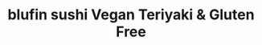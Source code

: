 ---
layout: place
title: "blufin sushi Vegan Teriyaki & Gluten Free"
permalink: /california/fresno/blufin-sushi-vegan-teriyaki-gluten-free.html
stateAbbr: CA
stateName: California
cityName: Fresno
place_id: ChIJ9wv3r1NdlIARpMQRXTwvrSk
photos:
  - name: >-
      places/ChIJ9wv3r1NdlIARpMQRXTwvrSk/photos/AeeoHcJF3WfPH1zoCaxPBWlsi3TtGweO2QeLBwz48dkh-AhZBklnQAT0x0coKqDMVTXjgFMGLWD1XR4VG7hBD1HXcfMziIlzqqGM6f7nMm4rl_jWEF2EfsuC1aRwTwspxsoQcxiTkhaTT7CMxe_CSEUeD7qipncS9PjOpUe5DmPSnpPxs5viwAerrMVRZ71k38ncARiGI3B_xdQhyDgi5FEKtDnLUAnzX09f7fqObasz6hOAf-M_3KdiN5pZ4DcbbTHeDjZzJlWDpXwl2r77R6e59sWKGcHPVcZeglWr04ghnd5qEcQX8JGyu46LWbezby2Q0rf82jF_HJAaiK4v8fnsESPvaGUUsEaba8qTKJEwNYDE82f18RXE6bFLqQy3qXm4jc92NT5itXiw55LlQpugAstpa_QP4GKQGOG2oTGR1ASWfA
    widthPx: 3024
    heightPx: 4032
    authorAttributions:
      - displayName: Vanessa Miller
        uri: https://maps.google.com/maps/contrib/105213181428987422814
        photoUri: >-
          https://lh3.googleusercontent.com/a/ACg8ocIfPA1SMZls3vIDmEMSDK83TnW-SsSEpgktbcu0zjZu7p5_-A=s100-p-k-no-mo
    flagContentUri: >-
      https://www.google.com/local/imagery/report/?cb_client=maps_api_places.places_api&image_key=!1e10!2sCIHM0ogKEICAgICE6bKjBg&hl=en-US
    googleMapsUri: >-
      https://www.google.com/maps/place//data=!3m4!1e2!3m2!1sCIHM0ogKEICAgICE6bKjBg!2e10!4m2!3m1!1s0x80945d53aff70bf7:0x29ad2f3c5d11c4a4
  - name: >-
      places/ChIJ9wv3r1NdlIARpMQRXTwvrSk/photos/AeeoHcLGZY3fQXsnJwk85cPd7dWjfgDeyXy0QfcSSWXL0yZ9IZgLMpZpP3FjWnIMgVQCuv19R0qTO81nBKwQNSzEvthDfqsePVhV-YIJKDwgPy2mESEaIwYZytZnYvNjmd20KaQ7hIarMbWt1M2yOhk4ylVYYv1HqDGvGj64dvbktaVE8gsIX7sLujsM4105yMD5ga4rhiV7c9IFgnOy65my_1bsSMB-7Us6x5w26rg5edzHJOducuX8zu2hRqBDO0U-0hYkIAxxeyY8ZUrc-7YBIEz-UersSIIoPT8eZ5gzOEMYUQ
    widthPx: 3024
    heightPx: 1702
    authorAttributions:
      - displayName: blufin sushi Vegan Teriyaki & Gluten Free
        uri: https://maps.google.com/maps/contrib/103850025379154938673
        photoUri: >-
          https://lh3.googleusercontent.com/a-/ALV-UjW7hZwv967pyUXpYl1_RWe4xKxsTEQr087S3P1cSz5Z2cc4ajc=s100-p-k-no-mo
    flagContentUri: >-
      https://www.google.com/local/imagery/report/?cb_client=maps_api_places.places_api&image_key=!1e10!2sAF1QipNKuv-ucVeOhqOCgG5th7PFi_NV74IWQuATSOoy&hl=en-US
    googleMapsUri: >-
      https://www.google.com/maps/place//data=!3m4!1e2!3m2!1sAF1QipNKuv-ucVeOhqOCgG5th7PFi_NV74IWQuATSOoy!2e10!4m2!3m1!1s0x80945d53aff70bf7:0x29ad2f3c5d11c4a4
  - name: >-
      places/ChIJ9wv3r1NdlIARpMQRXTwvrSk/photos/AeeoHcLNeWCPSuhhhId1tNzgxm2Oj7qZLk2PM9lYV8gIW75Az48Pa_tgylDDeDbzdhgg4AwhSBr0wO7O7EbomY__bUfBQGeoIz7y44dfl4sMcF1PVnyM_gU5cTBtZEKCSL2qeQPYVuhvP1SXIvIHgRJ8ZG11ETWhnv4Wp18jnFvXDXzFZNhxTPcWWnefIPDe_cHCcH5Sxm82iZ3MSAkdZG1csZXSrChpbyf961fHr0JNIP77uwzL1W97U9WWF6tv3Fh0fcBwfMjfhIM69Gft1ryF_HYNnWqGoF37Il7VQwi6HHMrehz_N0KZViXVCxnabpWEnpBd0XgyKBJifVw7PgXZ_CK_Goc7FaJ431nUYpkCYPW-yx7Da5oKzrXz4W6LpTHLuIMuIZ7tslKx_pvjNCxMcFiXggyfTS3d_89CJB_jZXEkAhLf
    widthPx: 4032
    heightPx: 3024
    authorAttributions:
      - displayName: Herzog
        uri: https://maps.google.com/maps/contrib/109063931741525425742
        photoUri: >-
          https://lh3.googleusercontent.com/a-/ALV-UjUs2wXa06cvPk4g0h_eb7YYgfc6L-0QBxS45odtH383nyUVY_js=s100-p-k-no-mo
    flagContentUri: >-
      https://www.google.com/local/imagery/report/?cb_client=maps_api_places.places_api&image_key=!1e10!2sCIHM0ogKEICAgMDg6b7c3AE&hl=en-US
    googleMapsUri: >-
      https://www.google.com/maps/place//data=!3m4!1e2!3m2!1sCIHM0ogKEICAgMDg6b7c3AE!2e10!4m2!3m1!1s0x80945d53aff70bf7:0x29ad2f3c5d11c4a4
  - name: >-
      places/ChIJ9wv3r1NdlIARpMQRXTwvrSk/photos/AeeoHcJ_AGpgQHj7UFckS99qGxzox9BDiibjMtvPNe8SzhEfdQVnGlIgBDifX29kyAkAt1T7t6sgonRIyfirh2cFRMs-2V42bZlpJ1bxkennBxkVB8XVmySnM8m_yxvsoBGprVeAAO4Heu8FHY_kHCsPaQtu9CosAV8QjokVEkTUcgTcM3xs0cBVuj0oFKlfmXP69jpxsg3DC8uV3EMyDSQrs2s6pL2Ug2c6CcvrXUuJED63FgzZajDKFeWmCmfmzfs1oL2E6fk14DqT3mk4TypErtrRSo74_17MKk5u5ypyZQ78nlskUyrIymKl2A-Lh671ZNsw-VEgF-FF8fSn2wx29FqXWtkTz-6s549TQ38fKHxNqc1Dvo3N3KFcH1M2j_CZ934Daa-9RWcjGTrTm5yWJd-fCT-MAxKYgSaRe3qqJ-AyxSU
    widthPx: 3024
    heightPx: 4032
    authorAttributions:
      - displayName: Brooklynn Wetmore
        uri: https://maps.google.com/maps/contrib/115352776105872226368
        photoUri: >-
          https://lh3.googleusercontent.com/a/ACg8ocJ3Zjl1kgmVCt-hfDHuMY0fNGvLJCUU1TteO3MqHp0CmCCE39CW=s100-p-k-no-mo
    flagContentUri: >-
      https://www.google.com/local/imagery/report/?cb_client=maps_api_places.places_api&image_key=!1e10!2sCIHM0ogKEICAgID9zruAiAE&hl=en-US
    googleMapsUri: >-
      https://www.google.com/maps/place//data=!3m4!1e2!3m2!1sCIHM0ogKEICAgID9zruAiAE!2e10!4m2!3m1!1s0x80945d53aff70bf7:0x29ad2f3c5d11c4a4
  - name: >-
      places/ChIJ9wv3r1NdlIARpMQRXTwvrSk/photos/AeeoHcKIoaActBFGvpGUgsAPt1JVJGSqzcIlryegrPOKW4mCmAIDf7bkW1uLtUL4Eof08JjpP9FhJriQx-fAEX84DY_9Keqbzs60SdkiH4keGNLMUdPtSJqEOxxpxQGHcgRhZsvp_Ur7ZI7HtDNckE0Q6va99WTiD6C5Qu9I9IRE90CRaVKX2h_8QdjgIMFp7olCNAxwcNOwYjHNGkZS_ebrKxkYOOiA7saoPxnBrm4XTFgvzsQy02gsYEi-tQ2VNKWO6_SCrPZDQzm_FCwHHqS05rWkF8iy_prb2r6JNJu52yyskcoRxUJfy_LPYS-9FoGsYSAvbxML17NFPMoPGAF2tT6Rmvg55ajUosKMq4wZ61u62uubgFfhLpR3XxPggviVC_xU6AAHsuQ2PwQ1wCW17LMh8Ax3XYXHTd8dKW_an4gOuQU
    widthPx: 3024
    heightPx: 4032
    authorAttributions:
      - displayName: Brooklynn Wetmore
        uri: https://maps.google.com/maps/contrib/115352776105872226368
        photoUri: >-
          https://lh3.googleusercontent.com/a/ACg8ocJ3Zjl1kgmVCt-hfDHuMY0fNGvLJCUU1TteO3MqHp0CmCCE39CW=s100-p-k-no-mo
    flagContentUri: >-
      https://www.google.com/local/imagery/report/?cb_client=maps_api_places.places_api&image_key=!1e10!2sCIHM0ogKEICAgID9zruA8AE&hl=en-US
    googleMapsUri: >-
      https://www.google.com/maps/place//data=!3m4!1e2!3m2!1sCIHM0ogKEICAgID9zruA8AE!2e10!4m2!3m1!1s0x80945d53aff70bf7:0x29ad2f3c5d11c4a4
  - name: >-
      places/ChIJ9wv3r1NdlIARpMQRXTwvrSk/photos/AeeoHcLdQpQ2Ue0YXgfXfYpg1FLoj2u-6HNUhn0c2DieABX4PPpiEgGesCK6NMjA_UXcqs53ifrsP5NsbuAGBJYQo-pR-FYA5acduEzsQLjUtw35E0dJcxCtVT2AoYtJpnigtTtpHrLH3s0286fa5Fdxh67-TZbsnk9B8nUb8JQfGTWVqsdJ-KHfVS6aqctmDLtq5DSTwhOo-l_VU8gqIOwAvAckxvy2KOy0L6xp0mWe9cvc0F7TqrtsQWSKZ5BWvcDQEILtNJjPECItg_vi4PGmqXuPG0dIJoMlxtmNhrSiynatl3w9iLnfyx6PJeNfak87uob7mc-2W4IGvgCqUKscUT4iqAylLyowUpWK5fgr4mQxVTy0387Nshsdz4XXtqp-tKWq4MXkl4xulL9tuBIkPwdDWDUnj6Ui4l-xX-liG-IZIY9o
    widthPx: 4032
    heightPx: 3024
    authorAttributions:
      - displayName: Lourdes Valenzuela
        uri: https://maps.google.com/maps/contrib/110239197215969064561
        photoUri: >-
          https://lh3.googleusercontent.com/a-/ALV-UjWZ1YgCr1ig-YaXMx7tGcDhK2GJ-ey-9z9pVCjVpUI5WVeKJvrU=s100-p-k-no-mo
    flagContentUri: >-
      https://www.google.com/local/imagery/report/?cb_client=maps_api_places.places_api&image_key=!1e10!2sCIHM0ogKEICAgIDkxLXA1AE&hl=en-US
    googleMapsUri: >-
      https://www.google.com/maps/place//data=!3m4!1e2!3m2!1sCIHM0ogKEICAgIDkxLXA1AE!2e10!4m2!3m1!1s0x80945d53aff70bf7:0x29ad2f3c5d11c4a4
  - name: >-
      places/ChIJ9wv3r1NdlIARpMQRXTwvrSk/photos/AeeoHcIX_cr-0W8hszaAAep30QmO2dxPjWOYRGPW7qKue0ZK5YCxuiqU9qsxmy2-xO07nX4DHxpWcb8rSjEZ_1nGR_mjvF27nzOzjooHdwF-_E3QofTG5duQb76unZFSgvW4daHYoOrUqdtUo4E0edGlRGBBDIXyKUTCKg-BqPn3HkHXNU3Dh2KgzkxAl-YgOEJHV1eCfsCu7M0koJf1GE3wOOoxow26zEAj297HtpIvw9NF62XzbSQtG5Y48z7tgDx0bGZeNMIIJEqvP7F2CDIrxHbpIbPZFwlh5HCF6L1DRYPLiuHP5G0muWxjA4KKFV8G0VYBaHowQTssNlXRaTWImEzbNnfUqhHKhmDGPRXsjJ4xI_av-S7jzInmMI-wFzKP_DDicHGEpY9cDEUhVfdPs5F1tmKaVbcMN6nTTOg4FCLD3LNd
    widthPx: 4000
    heightPx: 3000
    authorAttributions:
      - displayName: Racquel Moore
        uri: https://maps.google.com/maps/contrib/117929686727844673463
        photoUri: >-
          https://lh3.googleusercontent.com/a-/ALV-UjVFEWQjSIymt3_R8dQaP-Qpthz5i3RH4s-mUTmjaAWVs2z3JrEH=s100-p-k-no-mo
    flagContentUri: >-
      https://www.google.com/local/imagery/report/?cb_client=maps_api_places.places_api&image_key=!1e10!2sCIHM0ogKEICAgMDQk6OAuwE&hl=en-US
    googleMapsUri: >-
      https://www.google.com/maps/place//data=!3m4!1e2!3m2!1sCIHM0ogKEICAgMDQk6OAuwE!2e10!4m2!3m1!1s0x80945d53aff70bf7:0x29ad2f3c5d11c4a4
  - name: >-
      places/ChIJ9wv3r1NdlIARpMQRXTwvrSk/photos/AeeoHcJlB_0N33BxKJjBtFx16m8UfHko6e5l_Fsy1bAtCEJNru4CadlWVuH_X2HpKcOQL9kgOAFBdA1zZO9L90xMWyd8DeYiip8IRaoQb7QnlITtdybL9qfFnCk-nsgeUg08AyUmYTr7b1z7o6D21izPsDzfc1NVlj4d2KxoqyBo8hVUQS-lxgQL5QLzAZSQ0VRYqy3x0wI_Xod1yNXSVgTQ2xRQvVlV6oUIClf2OVJclQEe3XUz9slub0ovw3jIsZuMew4l-o3OgmsOdsKJJOgudJph_rDtcQmloP7pUU5TKxJGfI_z7Wuz30-h2LyPMRl8Q2J-39PFp9MRdDyL8fhTvsvpk9CvwULomTIW2NA1S86Cfc81QwYgZXmCPeRaP9ULe3llIuDxcTHOUbQh9pVscoh1WlI0tVrz_9SgpRQEjhQ7MyyB
    widthPx: 4000
    heightPx: 3000
    authorAttributions:
      - displayName: Kyle Lowman
        uri: https://maps.google.com/maps/contrib/118173668664573637767
        photoUri: >-
          https://lh3.googleusercontent.com/a-/ALV-UjXuQTWL_GT1NnLqpFK8ZPEiB2THbE7UecjIiYMKvIeEGyYpT-qw=s100-p-k-no-mo
    flagContentUri: >-
      https://www.google.com/local/imagery/report/?cb_client=maps_api_places.places_api&image_key=!1e10!2sCIHM0ogKEICAgID91PLW8AE&hl=en-US
    googleMapsUri: >-
      https://www.google.com/maps/place//data=!3m4!1e2!3m2!1sCIHM0ogKEICAgID91PLW8AE!2e10!4m2!3m1!1s0x80945d53aff70bf7:0x29ad2f3c5d11c4a4
  - name: >-
      places/ChIJ9wv3r1NdlIARpMQRXTwvrSk/photos/AeeoHcIoSXbVenkqNYsii0e-XrYxszglYf2tfU6Sto0w1q_l5bS4KCb3NsLjI6qfn0gJEvaFcsa1LwZc0PEFuAf6MiJ0G2pWHgkNSoTzwsB-6_miVUh1OAy8ssnURD2p7RP2iKnOH9CltsBQ6ko4FSwgtwS1JnSD5_8aydpC9u41DhchX6Ju0np2Gw07qGqMjE5E2y5LBlUuZ5Xif6yGvvKTlbcxDzSeXEpWTx5C8zKSfOL4airTPQHy3DCbJF_TwVaZaLFXX4fHOPOqHtVpAt1T9olW6oT0EmMMnl51PR7PacOjlg_9aurIROcawC2-5BF3wMzneflhsWiAVh6UgK25-PjdTY9UhxlAgOGIQOk_j0QIbl_UpOzxUZNX0JSQWbUIIVqeR1ZK20I0U7XeaEeSFenBfQFHKoIjGKdiE-aoqQWdpw
    widthPx: 4000
    heightPx: 3000
    authorAttributions:
      - displayName: Tochi Obi
        uri: https://maps.google.com/maps/contrib/107297201898515462967
        photoUri: >-
          https://lh3.googleusercontent.com/a-/ALV-UjXlcgwl2pKaUQ8SkKBDwWTjp0GgCwI0nYJ2YQR7pAsK-MxLGtDbXQ=s100-p-k-no-mo
    flagContentUri: >-
      https://www.google.com/local/imagery/report/?cb_client=maps_api_places.places_api&image_key=!1e10!2sCIHM0ogKEICAgIDxxf-nQw&hl=en-US
    googleMapsUri: >-
      https://www.google.com/maps/place//data=!3m4!1e2!3m2!1sCIHM0ogKEICAgIDxxf-nQw!2e10!4m2!3m1!1s0x80945d53aff70bf7:0x29ad2f3c5d11c4a4
  - name: >-
      places/ChIJ9wv3r1NdlIARpMQRXTwvrSk/photos/AeeoHcLp7eH_-rAYFWQO9Ke1vwkpO6De1TT14bcZpGMGp7vqeDnVSlpOs53PmxIQRGe0381Qu-_-l71LD8jFMnSCAUQlmEvjdNG9Z03l1bdUowZNj9PoI2OTNt2xSvRZa2Cc4wY_bjB4XgXngbjgxwG6RZZoMVuFUAr--dQcQgemmt8Nh09oguAYex1YEdVfp0zw6LYaZvVYx1cjk6HPWkAvntotprKIzsbqW-vtMFe4ZNrVyc9p07c-rGKOAHRHxlM8Mdaye7AswZTkWgwphC6sRtEzoUZJWU8NaVgCV2AwrsgGkZz-g68Pr66jB1zogNFF5SjB4Jgz3HiXt2jv6e6Gh5OuoU8hn5nhpQ95i2Adst6jucZvar-AftY1znuKSSCajt-F-ep_Bmhe433ABNDUmnOACyTkgxQ6XVwUDcoinf38dg
    widthPx: 4032
    heightPx: 3024
    authorAttributions:
      - displayName: Herzog
        uri: https://maps.google.com/maps/contrib/109063931741525425742
        photoUri: >-
          https://lh3.googleusercontent.com/a-/ALV-UjUs2wXa06cvPk4g0h_eb7YYgfc6L-0QBxS45odtH383nyUVY_js=s100-p-k-no-mo
    flagContentUri: >-
      https://www.google.com/local/imagery/report/?cb_client=maps_api_places.places_api&image_key=!1e10!2sCIHM0ogKEICAgMDg6b7cXA&hl=en-US
    googleMapsUri: >-
      https://www.google.com/maps/place//data=!3m4!1e2!3m2!1sCIHM0ogKEICAgMDg6b7cXA!2e10!4m2!3m1!1s0x80945d53aff70bf7:0x29ad2f3c5d11c4a4
address: 7033 N Cedar Ave, Fresno, CA 93720, USA
street: 7033 N Cedar Ave
city: Fresno
state: CA
zip: '93720'
country: USA
neighborhood: null
latitude: '36.837841'
longitude: '-119.756447'
accessibility_options:
  wheelchairAccessibleParking: true
  wheelchairAccessibleEntrance: true
  wheelchairAccessibleRestroom: true
  wheelchairAccessibleSeating: true
business_status: OPERATIONAL
name: blufin sushi Vegan Teriyaki & Gluten Free
google_maps_links:
  directionsUri: >-
    https://www.google.com/maps/dir//''/data=!4m7!4m6!1m1!4e2!1m2!1m1!1s0x80945d53aff70bf7:0x29ad2f3c5d11c4a4!3e0
  placeUri: https://maps.google.com/?cid=3003108462831977636
  writeAReviewUri: >-
    https://www.google.com/maps/place//data=!4m3!3m2!1s0x80945d53aff70bf7:0x29ad2f3c5d11c4a4!12e1
  reviewsUri: >-
    https://www.google.com/maps/place//data=!4m4!3m3!1s0x80945d53aff70bf7:0x29ad2f3c5d11c4a4!9m1!1b1
  photosUri: >-
    https://www.google.com/maps/place//data=!4m3!3m2!1s0x80945d53aff70bf7:0x29ad2f3c5d11c4a4!10e5
primary_type: Sushi Restaurant
opening_hours:
  regular: null
  current: null
secondary_opening_hours:
  regular:
    weekdayDescriptions: null
    type: null
  current:
    weekdayDescriptions: null
    type: null
phone: (559) 412-4919
price_level: PRICE_LEVEL_MODERATE
price_range: null
rating: '4.2'
rating_count: 415
website: http://www.blufinsushifresno.com/
description: null
reviews:
  - name: >-
      places/ChIJ9wv3r1NdlIARpMQRXTwvrSk/reviews/ChdDSUhNMG9nS0VJQ0FnTURnNmQ2ZC1nRRAB
    relativePublishTimeDescription: a month ago
    rating: 5
    text:
      text: >-
        Excellent creative sushi rolls and quality nagiri, close to Saint Agnes
        Hospital. Ramen and signature fried rice were also yummy. Relaxing,
        clean atmosphere.
      languageCode: en
    originalText:
      text: >-
        Excellent creative sushi rolls and quality nagiri, close to Saint Agnes
        Hospital. Ramen and signature fried rice were also yummy. Relaxing,
        clean atmosphere.
      languageCode: en
    authorAttribution:
      displayName: Herzog
      uri: https://www.google.com/maps/contrib/109063931741525425742/reviews
      photoUri: >-
        https://lh3.googleusercontent.com/a-/ALV-UjUs2wXa06cvPk4g0h_eb7YYgfc6L-0QBxS45odtH383nyUVY_js=s128-c0x00000000-cc-rp-mo-ba4
    publishTime: '2025-02-25T20:26:54.132522Z'
    flagContentUri: >-
      https://www.google.com/local/review/rap/report?postId=ChdDSUhNMG9nS0VJQ0FnTURnNmQ2ZC1nRRAB&d=17924085&t=1
    googleMapsUri: >-
      https://www.google.com/maps/reviews/data=!4m6!14m5!1m4!2m3!1sChdDSUhNMG9nS0VJQ0FnTURnNmQ2ZC1nRRAB!2m1!1s0x80945d53aff70bf7:0x29ad2f3c5d11c4a4
  - name: >-
      places/ChIJ9wv3r1NdlIARpMQRXTwvrSk/reviews/ChdDSUhNMG9nS0VJQ0FnTURRazhQUnBRRRAB
    relativePublishTimeDescription: a month ago
    rating: 5
    text:
      text: >-
        They have such amazing food and amazing customer service! My go to roll
        is the red dragon roll and it never disappoints! We always call ahead so
        it's ready to pick up when we get there. It's delicious every time and
        we have never had a problem in any way. Staff is always friendly and
        welcoming.
      languageCode: en
    originalText:
      text: >-
        They have such amazing food and amazing customer service! My go to roll
        is the red dragon roll and it never disappoints! We always call ahead so
        it's ready to pick up when we get there. It's delicious every time and
        we have never had a problem in any way. Staff is always friendly and
        welcoming.
      languageCode: en
    authorAttribution:
      displayName: Racquel Moore
      uri: https://www.google.com/maps/contrib/117929686727844673463/reviews
      photoUri: >-
        https://lh3.googleusercontent.com/a-/ALV-UjVFEWQjSIymt3_R8dQaP-Qpthz5i3RH4s-mUTmjaAWVs2z3JrEH=s128-c0x00000000-cc-rp-mo
    publishTime: '2025-03-13T22:41:26.010261Z'
    flagContentUri: >-
      https://www.google.com/local/review/rap/report?postId=ChdDSUhNMG9nS0VJQ0FnTURRazhQUnBRRRAB&d=17924085&t=1
    googleMapsUri: >-
      https://www.google.com/maps/reviews/data=!4m6!14m5!1m4!2m3!1sChdDSUhNMG9nS0VJQ0FnTURRazhQUnBRRRAB!2m1!1s0x80945d53aff70bf7:0x29ad2f3c5d11c4a4
  - name: >-
      places/ChIJ9wv3r1NdlIARpMQRXTwvrSk/reviews/ChdDSUhNMG9nS0VJQ0FnSURkdTl1LTF3RRAB
    relativePublishTimeDescription: a year ago
    rating: 5
    text:
      text: >-
        If you want some GOOD local sushi, go to Blufin! Such wonderful service
        and experience! My husband and I were out having a pampering day and we
        wanted to eat good fresh, food to end the day. Boy are we happy we came
        here! Jospeh was so awesome, he gave us complimentary plum sake
        shots(which was delicious), recommended and created great dishes for us
        besides what we already ordered. The quality of the fish was spot on.
        They also serve other dishes other than sushi which we also recommend!
        We will be coming back and telling our friends/coworkers/family about
        this amazing place!
      languageCode: en
    originalText:
      text: >-
        If you want some GOOD local sushi, go to Blufin! Such wonderful service
        and experience! My husband and I were out having a pampering day and we
        wanted to eat good fresh, food to end the day. Boy are we happy we came
        here! Jospeh was so awesome, he gave us complimentary plum sake
        shots(which was delicious), recommended and created great dishes for us
        besides what we already ordered. The quality of the fish was spot on.
        They also serve other dishes other than sushi which we also recommend!
        We will be coming back and telling our friends/coworkers/family about
        this amazing place!
      languageCode: en
    authorAttribution:
      displayName: Lindsay Whisenhunt
      uri: https://www.google.com/maps/contrib/103384694612668623977/reviews
      photoUri: >-
        https://lh3.googleusercontent.com/a-/ALV-UjUU2sk4KeSyWIBOG4oLPiksjbs5dzUN8CA3KpYoGfWy6YEdlS-3jQ=s128-c0x00000000-cc-rp-mo
    publishTime: '2024-02-27T18:52:08.196241Z'
    flagContentUri: >-
      https://www.google.com/local/review/rap/report?postId=ChdDSUhNMG9nS0VJQ0FnSURkdTl1LTF3RRAB&d=17924085&t=1
    googleMapsUri: >-
      https://www.google.com/maps/reviews/data=!4m6!14m5!1m4!2m3!1sChdDSUhNMG9nS0VJQ0FnSURkdTl1LTF3RRAB!2m1!1s0x80945d53aff70bf7:0x29ad2f3c5d11c4a4
  - name: >-
      places/ChIJ9wv3r1NdlIARpMQRXTwvrSk/reviews/ChZDSUhNMG9nS0VJQ0FnSUM3NmZlMVFREAE
    relativePublishTimeDescription: 7 months ago
    rating: 5
    text:
      text: >-
        Nice place with a lot of vegan options. Tried few dishes, Ramen,
        appetizers, and entrees. Everything was delicious. The cook and the
        staff were really friendly and attentive. The food presentation was
        really good.
      languageCode: en
    originalText:
      text: >-
        Nice place with a lot of vegan options. Tried few dishes, Ramen,
        appetizers, and entrees. Everything was delicious. The cook and the
        staff were really friendly and attentive. The food presentation was
        really good.
      languageCode: en
    authorAttribution:
      displayName: A P
      uri: https://www.google.com/maps/contrib/106679766514196592874/reviews
      photoUri: >-
        https://lh3.googleusercontent.com/a/ACg8ocLifhAd9gmiVKEvot8LkZJdYkJ45PFue2Pw24x0pbrcCbIZ0w=s128-c0x00000000-cc-rp-mo-ba3
    publishTime: '2024-08-16T23:44:34.775173Z'
    flagContentUri: >-
      https://www.google.com/local/review/rap/report?postId=ChZDSUhNMG9nS0VJQ0FnSUM3NmZlMVFREAE&d=17924085&t=1
    googleMapsUri: >-
      https://www.google.com/maps/reviews/data=!4m6!14m5!1m4!2m3!1sChZDSUhNMG9nS0VJQ0FnSUM3NmZlMVFREAE!2m1!1s0x80945d53aff70bf7:0x29ad2f3c5d11c4a4
  - name: >-
      places/ChIJ9wv3r1NdlIARpMQRXTwvrSk/reviews/ChdDSUhNMG9nS0VJQ0FnSURMbWJ6RGh3RRAB
    relativePublishTimeDescription: 9 months ago
    rating: 5
    text:
      text: >-
        MUST TRY for vegans!!! Drove through Fresno on the way back from
        Yosemite and stopped here for lunch. The server was so incredibly kind,
        and I felt so blessed to have an entire vegan menu to select from! They
        really care about the customer experience as well.
      languageCode: en
    originalText:
      text: >-
        MUST TRY for vegans!!! Drove through Fresno on the way back from
        Yosemite and stopped here for lunch. The server was so incredibly kind,
        and I felt so blessed to have an entire vegan menu to select from! They
        really care about the customer experience as well.
      languageCode: en
    authorAttribution:
      displayName: Anonymous User
      uri: https://www.google.com/maps/contrib/101633800860117440016/reviews
      photoUri: >-
        https://lh3.googleusercontent.com/a/ACg8ocIuDp-wXBKx1kM1HbCwd0MhSj6aI7krxVR3Ok3UjhfZYx9scjw=s128-c0x00000000-cc-rp-mo
    publishTime: '2024-06-28T20:46:14.155217Z'
    flagContentUri: >-
      https://www.google.com/local/review/rap/report?postId=ChdDSUhNMG9nS0VJQ0FnSURMbWJ6RGh3RRAB&d=17924085&t=1
    googleMapsUri: >-
      https://www.google.com/maps/reviews/data=!4m6!14m5!1m4!2m3!1sChdDSUhNMG9nS0VJQ0FnSURMbWJ6RGh3RRAB!2m1!1s0x80945d53aff70bf7:0x29ad2f3c5d11c4a4
parking_options:
  freeParkingLot: true
  freeStreetParking: true
payment_options:
  acceptsCreditCards: true
  acceptsDebitCards: true
  acceptsCashOnly: false
  acceptsNfc: true
allow_dogs: null
curbside_pickup: true
delivery: true
dine_in: true
good_for_children: true
good_for_groups: true
good_for_sports: null
live_music: false
menu_for_children: true
outdoor_seating: true
reservable: true
restroom: true
serves_beer: true
serves_breakfast: false
serves_brunch: false
serves_cocktails: true
serves_coffee: false
serves_dinner: true
serves_dessert: true
serves_lunch: true
serves_vegetarian_food: true
serves_wine: true
takeout: true

---
